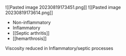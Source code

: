 ![[Pasted image 20230819173451.png]]
![[Pasted image 20230819173614.png]]

- Non-inflammatory
- Inflammatory
- [[Septic arthritis]]
- [[hemarthrosis]]

Viscosity reduced in Inflammatory/septic processes 